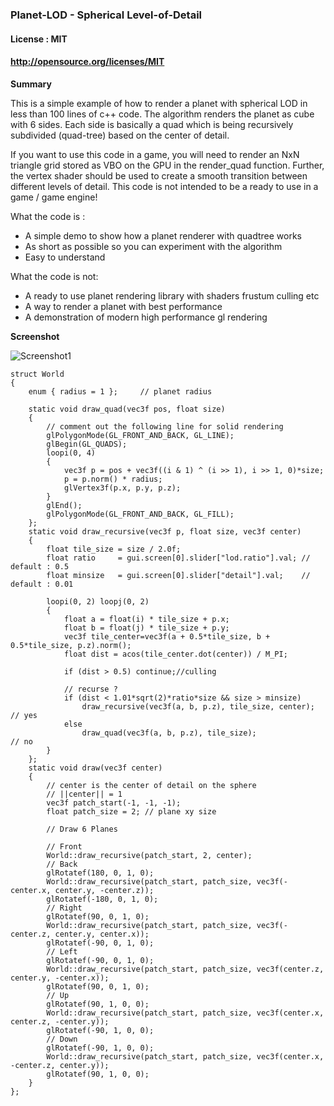### Planet-LOD - Spherical Level-of-Detail

#### License : MIT
#### http://opensource.org/licenses/MIT

**Summary** 

This is a simple example of how to render a planet with spherical LOD in less than 100 lines of c++ code. The algorithm renders the planet as cube with 6 sides. Each side is basically a quad which is being recursively subdivided (quad-tree) based on the center of detail.

If you want to use this code in a game, you will need to render an NxN triangle grid stored as VBO on the GPU in the render_quad function. Further, the vertex shader should be used to create a smooth transition between different levels of detail. This code is not intended to be a ready to use in a game / game engine! 

What the code is : 

* A simple demo to show how a planet renderer with quadtree works
* As short as possible so you can experiment with the algorithm
* Easy to understand

What the code is not:

* A ready to use planet rendering library with shaders frustum culling etc
* A way to render a planet with best performance
* A demonstration of modern high performance gl rendering

**Screenshot** 

![Screenshot1](https://github.com/sp4cerat/Planet-LOD/blob/master/screenshot/Animation.gif?raw=true)

	struct World
	{
		enum { radius = 1 };     // planet radius
	
		static void draw_quad(vec3f pos, float size) 
		{
			// comment out the following line for solid rendering
			glPolygonMode(GL_FRONT_AND_BACK, GL_LINE);
			glBegin(GL_QUADS);
			loopi(0, 4)
			{
				vec3f p = pos + vec3f((i & 1) ^ (i >> 1), i >> 1, 0)*size;
				p = p.norm() * radius;
				glVertex3f(p.x, p.y, p.z);
			}
			glEnd();
			glPolygonMode(GL_FRONT_AND_BACK, GL_FILL);		
		};
		static void draw_recursive(vec3f p, float size, vec3f center)
		{
			float tile_size = size / 2.0f;
			float ratio		= gui.screen[0].slider["lod.ratio"].val; // default : 0.5
			float minsize	= gui.screen[0].slider["detail"].val;    // default : 0.01
	
			loopi(0, 2) loopj(0, 2)
			{
				float a = float(i) * tile_size + p.x;
				float b = float(j) * tile_size + p.y;
				vec3f tile_center=vec3f(a + 0.5*tile_size, b + 0.5*tile_size, p.z).norm();
				float dist = acos(tile_center.dot(center)) / M_PI;
	
				if (dist > 0.5) continue;//culling
	
				// recurse ?
				if (dist < 1.01*sqrt(2)*ratio*size && size > minsize)
					draw_recursive(vec3f(a, b, p.z), tile_size, center);	// yes
				else
					draw_quad(vec3f(a, b, p.z), tile_size);					// no
			}
		};
		static void draw(vec3f center)
		{
			// center is the center of detail on the sphere
			// ||center|| = 1
			vec3f patch_start(-1, -1, -1);
			float patch_size = 2; // plane xy size
	
			// Draw 6 Planes
	
			// Front
			World::draw_recursive(patch_start, 2, center);
			// Back
			glRotatef(180, 0, 1, 0);
			World::draw_recursive(patch_start, patch_size, vec3f(-center.x, center.y, -center.z));
			glRotatef(-180, 0, 1, 0);
			// Right
			glRotatef(90, 0, 1, 0);
			World::draw_recursive(patch_start, patch_size, vec3f(-center.z, center.y, center.x));
			glRotatef(-90, 0, 1, 0);
			// Left
			glRotatef(-90, 0, 1, 0);
			World::draw_recursive(patch_start, patch_size, vec3f(center.z, center.y, -center.x));
			glRotatef(90, 0, 1, 0);
			// Up
			glRotatef(90, 1, 0, 0);
			World::draw_recursive(patch_start, patch_size, vec3f(center.x, center.z, -center.y));
			glRotatef(-90, 1, 0, 0);
			// Down
			glRotatef(-90, 1, 0, 0);
			World::draw_recursive(patch_start, patch_size, vec3f(center.x, -center.z, center.y));
			glRotatef(90, 1, 0, 0);
		}
	};
